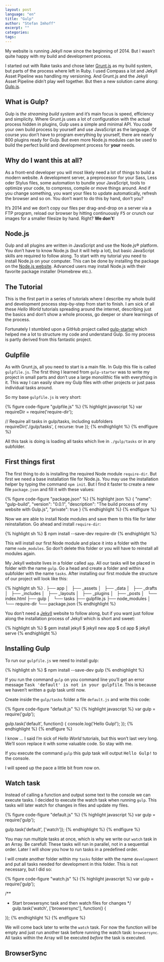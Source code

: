 ```yaml
---
layout: post
language: "en"
title: "Gulp"
author: "Stefan Imhoff"
excerpt: ""
categories:
tags:
---
```


My website is running Jekyll now since the beginning of 2014. But I wasn’t quite happy with my build and development process.

I started out with Rake tasks and chose later [Grunt.js](http://gruntjs.com/) as my build system, but parts of the process where left in Ruby. I used Compass a lot and Jekyll Asset Pipeline was handling my versioning. And Grunt.js and the Jekyll Asset Pipeline didn’t play well together. But then a new solution came along: [Gulp.js](http://gulpjs.com/).

## What is Gulp?
Gulp is *the streaming build system* and it’s main focus is speed, efficiency and simplicity. Where Grunt.js uses a lot of configuration with the actual process hidden in plugins, Gulp uses a simple and minimal API. You code your own build process by yourself and use JavaScript as the language. Of course you don’t have to program everything by yourself, there are nearly 800 plugins ready for Gulp. But even more Node.js modules can be used to build the perfect build and development process for **your** needs.

## Why do I want this at all?
As a front-end developer you will most likely need a lot of things to build a modern website. A development server, a preprocessor for your Sass, Less oder Stylus files, some automation to bundle your JavaScript, tools to optimize your code, to compress, compile or move things around. And if you change something, you want your files to update automatically, refresh the browser and so on. You don’t want to do this by hand, don’t you?

It’s 2014 and we don’t copy our files per drag-and-drop on a server via a FTP program, reload our browser by hitting continuously <kbd>F5</kbd> or crunch our images for a smaller filesize by hand. Right? **We don’t**!

## Node.js
Gulp and all plugins are written in JavaScript and use the Node.js® platform. You don’t have to know Node.js (but it will help a lot), but basic JavaScript skills are required to follow along. To start with my tutorial you need to install Node.js on your computer. This can be done by installing the package on the [Node.js website](http://nodejs.org/). Advanced users may install Node.js with their favorite package installer (Homebrew etc.).

## The Tutorial
This is the first part in a series of tutorials where I describe my whole build and development process step-by-step from start to finish. I am sick of all these *Hello World* tutorials spreading around the internet, describing just the basics and don’t show a whole process, go deeper or share learnings of the process.

Fortunately I stumbled upon a GitHub project called [gulp-starter](https://github.com/greypants/gulp-starter) which helped me a lot to structure my code and understand Gulp. So my process is partly derived from this fantastic project.

## Gulpfile
As with Grunt.js, all you need to start is a main file. In Gulp this file is called `gulpfile.js`. The first thing I learned from `gulp-starter` was to write my project in small parts and don’t use a large monolithic file with everything in it. This way I can easily share my Gulp files with other projects or just pass individual tasks around.

So my base `gulpfile.js` is very short:

{% figure code-figure "gulpfile.js" %}
{% highlight javascript %}
var requireDir = require('require-dir');

// Require all tasks in gulp/tasks, including subfolders
requireDir('./gulp/tasks', { recurse: true });
{% endhighlight %}
{% endfigure %}

All this task is doing is loading all tasks which live in `./gulp/tasks` or in any subfolder.

## First things first
The first thing to do is installing the required Node module `require-dir`.  But first we need a base installation file for Node.js. You may use the installation helper by typing the command `npm init`. But I find it faster to create a new file `package.json` and fill it with these values:

{% figure code-figure "package.json" %}
{% highlight json %}
{
  "name": "gulp-build",
  "version": "0.0.1",
  "description": "The build process of my website with Gulp.js",
  "private": true
}
{% endhighlight %}
{% endfigure %}

Now we are able to install Node modules and save them to this file for later reinstallation. Go ahead and install `require-dir`:

{% highlight sh %}
$ npm install --save-dev require-dir
{% endhighlight %}

This will install our first Node module and place it into a folder with the name `node_modules`. So don’t delete this folder or you will have to reinstall all modules again.

My Jekyll website lives in a folder called `app`. All our tasks will be placed in folder with the name `gulp`. Go a head and create a folder and within a subfolder with the name `tasks`. After installing our first module the structure of our project will look like this:

{% highlight sh %}
.
├── app
│   ├── _assets
│   ├── _data
│   ├── _drafts
│   ├── _includes
│   ├── _layouts
│   ├── _plugins
│   ├── _posts
│   └── index.html
├── gulp
│   └── tasks
├── gulpfile.js
├── node_modules
│   └── require-dir
└── package.json
{% endhighlight %}

You don’t need a [Jekyll](http://jekyllrb.com/) website to follow along, but if you want just follow along the installation process of Jekyll which is short and sweet:

{% highlight sh %}
$ gem install jekyll
$ jekyll new app
$ cd app
$ jekyll serve
{% endhighlight %}

## Installing Gulp
To run our `gulpfile.js` we need to install gulp:

{% highlight sh %}
$ npm install --save-dev gulp
{% endhighlight %}

If you run the command `gulp` on you command line you’ll get an error message <samp>Task 'default' is not in your gulpfile</samp>. This is because we haven’t written a gulp task until now.

Create inside the `gulp/tasks` folder a file `default.js` and write this code:

{% figure code-figure "default.js" %}
{% highlight javascript %}
var gulp = require('gulp');

gulp.task('default', function() {
  console.log('Hello Gulp!');
});
{% endhighlight %}
{% endfigure %}

I know … I said I’m sick of *Hello World* tutorials, but this won’t last very long. We’ll soon replace it with some valuable code. So stay with me.

If you execute the command `gulp` this gulp task will output <samp>Hello Gulp!</samp> to the console.

I will speed up the pace a little bit from now on.

## Watch task
Instead of calling a function and output some text to the console we can execute tasks. I decided to execute the watch task when running `gulp`. This tasks will later watch for changes in files and update my files.

{% figure code-figure "default.js" %}
{% highlight javascript %}
var gulp = require('gulp');

gulp.task('default', ['watch']);
{% endhighlight %}
{% endfigure %}

You may run multiple tasks at once, which is why we write our `watch` task in an Array. Be carefull: These tasks will run in parallel, not in a sequential order. Later I will show you how to run tasks in a predefined order.

I will create another folder within my `tasks` folder with the name `development` and put all tasks needed for development in this folder. This is not necessary, but I did so:

{% figure code-figure "watch.js" %}
{% highlight javascript %}
var gulp = require('gulp');

/**
 * Start browsersync task and then watch files for changes
 */
gulp.task('watch', ['browsersync'], function() {

});
{% endhighlight %}
{% endfigure %}

We will come back later to write the `watch` task. For now the function will be empty and just run another task before running the watch task: `browsersync`. All tasks within the Array will be executed *before* the task is executed.

## BrowserSync
